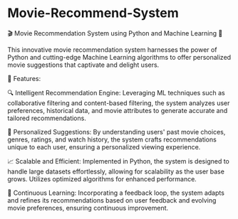 # Movie-Recommend-System
🎬 Movie Recommendation System using Python and Machine Learning 🍿

This innovative movie recommendation system harnesses the power of Python and cutting-edge Machine Learning algorithms to offer personalized movie suggestions that captivate and delight users.

🌟 Features:

🔍 Intelligent Recommendation Engine: Leveraging ML techniques such as collaborative filtering and content-based filtering, the system analyzes user preferences, historical data, and movie attributes to generate accurate and tailored recommendations.

🎯 Personalized Suggestions: By understanding users' past movie choices, genres, ratings, and watch history, the system crafts recommendations unique to each user, ensuring a personalized viewing experience.

📈 Scalable and Efficient: Implemented in Python, the system is designed to handle large datasets effortlessly, allowing for scalability as the user base grows. Utilizes optimized algorithms for enhanced performance.

🧠 Continuous Learning: Incorporating a feedback loop, the system adapts and refines its recommendations based on user feedback and evolving movie preferences, ensuring continuous improvement.


